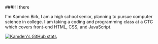 ###Hi there

I'm Kamden Birk, I am a high school senior, planning to pursue computer science in college. I am taking a coding and programming class at a CTC which covers front-end HTML, CSS, and JavaScript.

[![Kamden's GitHub stats](https://github-readme-stats.vercel.app/api?username=KamdenBirk)](https://github.com/anuraghazra/github-readme-stats)

